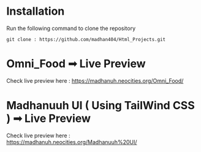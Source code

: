 
# Installation
Run the following command to clone the repository
```
git clone : https://github.com/madhan404/Html_Projects.git

```
# Omni_Food ➟ Live Preview
Check live preview here : https://madhanuh.neocities.org/Omni_Food/

# Madhanuuh UI ( Using TailWind CSS ) ➟ Live Preview
Check live preview here : https://madhanuh.neocities.org/Madhanuuh%20UI/
